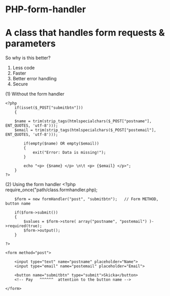 PHP-form-handler
================

A class that handles form requests &amp; parameters
====================================================
So why is this better?
1. Less code
2. Faster
3. Better error handling
4. Secure


(1) Without the form handler

	<?php
		if(isset($_POST["submitbtn"]))
		{
		
		$name = trim(strip_tags(htmlspecialchars($_POST["postname"], ENT_QUOTES, 'utf-8')));
		$email = trim(strip_tags(htmlspecialchars($_POST["postemail"], ENT_QUOTES, 'utf-8')));
		
			if(empty($name) OR empty($email))
			{
				exit("Error: Data is missing!");
			}
			
			echo "<p> {$name} </p> \n\t <p> {$email} </p>";
		}
	?>
	
(2) Using the form handler
	<?php
		require_once("path/class.formhandler.php);
		
		$form = new formHandler("post", "submitbtn");	// Form METHOD, button name

		if($form->submit())
		{
			$values = $form->store( array("postname", "postemail") )->required(true);
			$form->output();
		}

	?>

	<form method="post">
	
		<input type="text" name="postname" placeholder="Name">
		<input type="email" name="postemail" placeholder="Email">
		
		<button name="submitbtn" type="submit">Skicka</button>
		<!-- Pay   ^^^^^^  attention to the button name -->
		
	</form>
